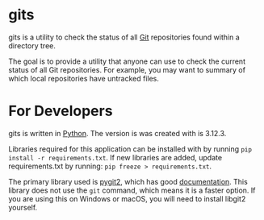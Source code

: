 # gits

gits is a utility to check the status of all [Git](https://en.wikipedia.org/wiki/Git) repositories found within a directory tree.

The goal is to provide a utility that anyone can use to check the current status of all Git repositories.  For example, you may want to summary of which local repositories have untracked files.

# For Developers

gits is written in [Python](https://en.wikipedia.org/wiki/Python_(programming_language)).  The version is was created with is 3.12.3.

Libraries required for this application can be installed with by running `pip install -r requirements.txt`.  If new libraries are added, update requirements.txt by running: `pip freeze > requirements.txt`.

The primary library used is [pygit2](https://github.com/libgit2/pygit2), which has good [documentation](https://www.pygit2.org/).  This library does not use the `git` command, which means it is a faster option.  If you are using this on Windows or macOS, you will need to install libgit2 yourself.

